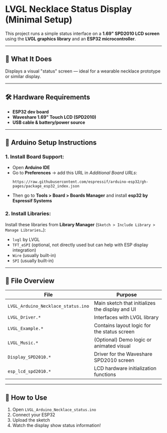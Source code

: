 # LVGL Necklace Status Display (Minimal Setup)

This project runs a simple status interface on a **1.69" SPD2010 LCD screen** using the **LVGL graphics library** and an **ESP32 microcontroller**.

---

## 🧩 What It Does

Displays a visual "status" screen — ideal for a wearable necklace prototype or similar display.

---

## 🛠️ Hardware Requirements

- **ESP32 dev board**
- **Waveshare 1.69" Touch LCD (SPD2010)**
- **USB cable & battery/power source**

---

## 💾 Arduino Setup Instructions

### 1. Install Board Support:
- Open **Arduino IDE**
- Go to **Preferences** → add this URL in *Additional Board URLs*:  
  ```
  https://raw.githubusercontent.com/espressif/arduino-esp32/gh-pages/package_esp32_index.json
  ```
- Then go to **Tools > Board > Boards Manager** and install **esp32 by Espressif Systems**

### 2. Install Libraries:

Install these libraries from **Library Manager** (`Sketch > Include Library > Manage Libraries…`):

- `lvgl` by LVGL
- `TFT_eSPI` (optional, not directly used but can help with ESP display integration)
- `Wire` (usually built-in)
- `SPI` (usually built-in)

---

## 📁 File Overview

| File | Purpose |
|------|---------|
| `LVGL_Arduino_Necklace_status.ino` | Main sketch that initializes the display and UI |
| `LVGL_Driver.*` | Interfaces with LVGL library |
| `LVGL_Example.*` | Contains layout logic for the status screen |
| `LVGL_Music.*` | (Optional) Demo logic or animated visual |
| `Display_SPD2010.*` | Driver for the Waveshare SPD2010 screen |
| `esp_lcd_spd2010.*` | LCD hardware initialization functions |

---

## 📌 How to Use

1. Open `LVGL_Arduino_Necklace_status.ino`
2. Connect your ESP32
3. Upload the sketch
4. Watch the display show status information!


